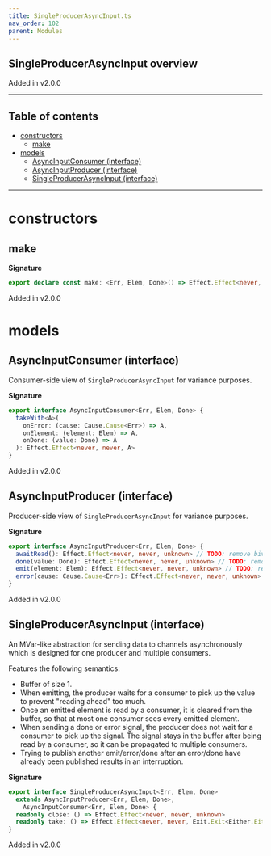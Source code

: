 ```yaml
---
title: SingleProducerAsyncInput.ts
nav_order: 102
parent: Modules
---
```


## SingleProducerAsyncInput overview

Added in v2.0.0

---

<h2 class="text-delta">Table of contents</h2>

- [constructors](#constructors)
  - [make](#make)
- [models](#models)
  - [AsyncInputConsumer (interface)](#asyncinputconsumer-interface)
  - [AsyncInputProducer (interface)](#asyncinputproducer-interface)
  - [SingleProducerAsyncInput (interface)](#singleproducerasyncinput-interface)

---

# constructors

## make

**Signature**

```ts
export declare const make: <Err, Elem, Done>() => Effect.Effect<never, never, SingleProducerAsyncInput<Err, Elem, Done>>
```

Added in v2.0.0

# models

## AsyncInputConsumer (interface)

Consumer-side view of `SingleProducerAsyncInput` for variance purposes.

**Signature**

```ts
export interface AsyncInputConsumer<Err, Elem, Done> {
  takeWith<A>(
    onError: (cause: Cause.Cause<Err>) => A,
    onElement: (element: Elem) => A,
    onDone: (value: Done) => A
  ): Effect.Effect<never, never, A>
}
```

Added in v2.0.0

## AsyncInputProducer (interface)

Producer-side view of `SingleProducerAsyncInput` for variance purposes.

**Signature**

```ts
export interface AsyncInputProducer<Err, Elem, Done> {
  awaitRead(): Effect.Effect<never, never, unknown> // TODO: remove bivariance
  done(value: Done): Effect.Effect<never, never, unknown> // TODO: remove bivariance
  emit(element: Elem): Effect.Effect<never, never, unknown> // TODO: remove bivariance
  error(cause: Cause.Cause<Err>): Effect.Effect<never, never, unknown> // TODO: remove bivariance
}
```

Added in v2.0.0

## SingleProducerAsyncInput (interface)

An MVar-like abstraction for sending data to channels asynchronously which is
designed for one producer and multiple consumers.

Features the following semantics:

- Buffer of size 1.
- When emitting, the producer waits for a consumer to pick up the value to
  prevent "reading ahead" too much.
- Once an emitted element is read by a consumer, it is cleared from the
  buffer, so that at most one consumer sees every emitted element.
- When sending a done or error signal, the producer does not wait for a
  consumer to pick up the signal. The signal stays in the buffer after
  being read by a consumer, so it can be propagated to multiple consumers.
- Trying to publish another emit/error/done after an error/done have
  already been published results in an interruption.

**Signature**

```ts
export interface SingleProducerAsyncInput<Err, Elem, Done>
  extends AsyncInputProducer<Err, Elem, Done>,
    AsyncInputConsumer<Err, Elem, Done> {
  readonly close: () => Effect.Effect<never, never, unknown>
  readonly take: () => Effect.Effect<never, never, Exit.Exit<Either.Either<Err, Done>, Elem>>
}
```

Added in v2.0.0
